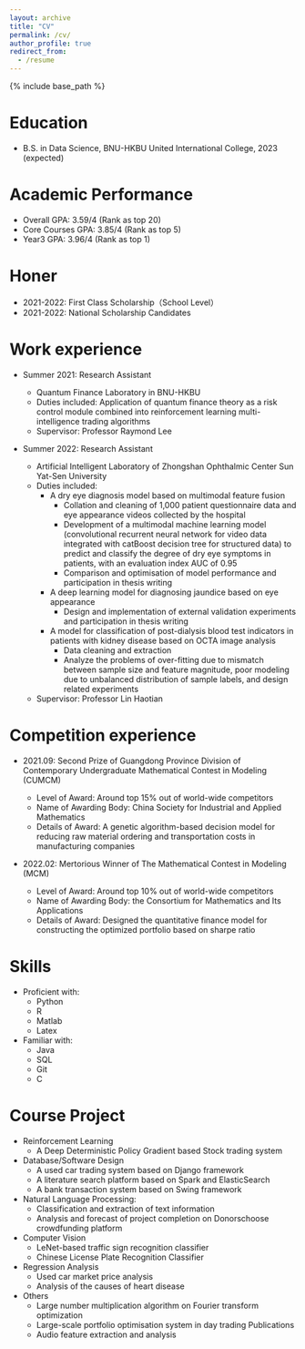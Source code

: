 ```yaml
---
layout: archive
title: "CV"
permalink: /cv/
author_profile: true
redirect_from:
  - /resume
---
```


{% include base_path %}

Education
======
* B.S. in Data Science, BNU-HKBU United International College, 2023 (expected)

Academic Performance
======
* Overall GPA: 3.59/4 (Rank as top 20)
* Core Courses GPA: 3.85/4 (Rank as top 5)
* Year3 GPA: 3.96/4 (Rank as top 1)

Honer
======
* 2021-2022: First Class Scholarship（School Level）
* 2021-2022: National Scholarship Candidates

Work experience
======
* Summer 2021: Research Assistant
  * Quantum Finance Laboratory in BNU-HKBU
  * Duties included: Application of quantum finance theory as a risk control module combined into reinforcement learning multi-intelligence trading algorithms
  * Supervisor: Professor Raymond Lee

* Summer 2022: Research Assistant
  * Artificial Intelligent Laboratory of Zhongshan Ophthalmic Center Sun Yat-Sen University
  * Duties included: 
    * A dry eye diagnosis model based on multimodal feature fusion
      * Collation and cleaning of 1,000 patient questionnaire data and eye appearance videos collected by the hospital
      * Development of a multimodal machine learning model (convolutional recurrent neural network for video data integrated with catBoost decision tree for structured data) to predict and classify the degree of dry eye symptoms in patients, with an evaluation index AUC of 0.95
      * Comparison and optimisation of model performance and participation in thesis writing
    * A deep learning model for diagnosing jaundice based on eye appearance
      * Design and implementation of external validation experiments and participation in thesis writing
    * A model for classification of post-dialysis blood test indicators in patients with kidney disease based on OCTA image analysis
      * Data cleaning and extraction
      * Analyze the problems of over-fitting due to mismatch between sample size and feature magnitude, poor modeling due to unbalanced distribution of sample labels, and design related experiments
  * Supervisor: Professor Lin Haotian
  
Competition experience
=====
* 2021.09: Second Prize of Guangdong Province Division of Contemporary Undergraduate Mathematical Contest in Modeling (CUMCM)
  * Level of Award: Around top 15% out of world-wide competitors 
  * Name of Awarding Body: China Society for Industrial and Applied Mathematics
  * Details of Award: A genetic algorithm-based decision model for reducing raw material ordering and transportation costs in manufacturing companies

* 2022.02: Mertorious Winner of The Mathematical Contest in Modeling (MCM)
  * Level of Award: Around top 10% out of world-wide competitors 
  * Name of Awarding Body: the Consortium for Mathematics and Its Applications
  * Details of Award: Designed the quantitative finance model for constructing the optimized portfolio based on sharpe ratio


Skills
======
* Proficient with:
  *  Python
  *  R
  *  Matlab
  *  Latex
* Familiar with:
  * Java
  * SQL
  * Git
  * C

Course Project
=====
* Reinforcement Learning
  * A Deep Deterministic Policy Gradient based Stock trading system
* Database/Software Design
  * A used car trading system based on Django framework
  * A literature search platform based on Spark and ElasticSearch
  * A bank transaction system based on Swing framework
* Natural Language Processing:
  * Classification and extraction of text information
  * Analysis and forecast of project completion on Donorschoose crowdfunding platform
* Computer Vision
  * LeNet-based traffic sign recognition classifier
  * Chinese License Plate Recognition Classifier
* Regression Analysis
  * Used car market price analysis
  * Analysis of the causes of heart disease
* Others
  * Large number multiplication algorithm on Fourier transform optimization
  * Large-scale portfolio optimisation system in day trading
Publications
  * Audio feature extraction and analysis

  
